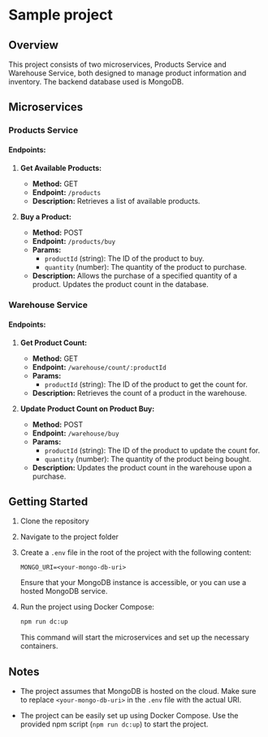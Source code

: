 # Sample project

## Overview

This project consists of two microservices, Products Service and Warehouse Service, both designed to manage product information and inventory. The backend database used is MongoDB.

## Microservices

### Products Service

#### Endpoints:

1. **Get Available Products:**
   - **Method:** GET
   - **Endpoint:** `/products`
   - **Description:** Retrieves a list of available products.

2. **Buy a Product:**
   - **Method:** POST
   - **Endpoint:** `/products/buy`
   - **Params:**
     - `productId` (string): The ID of the product to buy.
     - `quantity` (number): The quantity of the product to purchase.
   - **Description:** Allows the purchase of a specified quantity of a product. Updates the product count in the database.

### Warehouse Service

#### Endpoints:

1. **Get Product Count:**
   - **Method:** GET
   - **Endpoint:** `/warehouse/count/:productId`
   - **Params:**
     - `productId` (string): The ID of the product to get the count for.
   - **Description:** Retrieves the count of a product in the warehouse.

2. **Update Product Count on Product Buy:**
   - **Method:** POST
   - **Endpoint:** `/warehouse/buy`
   - **Params:**
     - `productId` (string): The ID of the product to update the count for.
     - `quantity` (number): The quantity of the product being bought.
   - **Description:** Updates the product count in the warehouse upon a purchase.

## Getting Started

1. Clone the repository

2. Navigate to the project folder

3. Create a `.env` file in the root of the project with the following content:

   ```env
   MONGO_URI=<your-mongo-db-uri>
   ```

   Ensure that your MongoDB instance is accessible, or you can use a hosted MongoDB service.

4. Run the project using Docker Compose:

   ```bash
   npm run dc:up
   ```

   This command will start the microservices and set up the necessary containers.

## Notes

- The project assumes that MongoDB is hosted on the cloud. Make sure to replace `<your-mongo-db-uri>` in the `.env` file with the actual URI.

- The project can be easily set up using Docker Compose. Use the provided npm script (`npm run dc:up`) to start the project.
